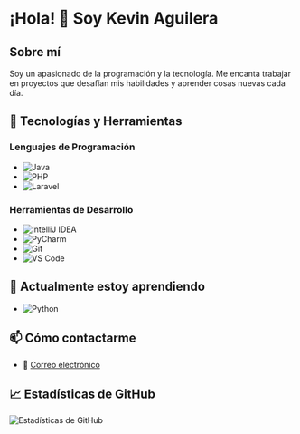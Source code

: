# ¡Hola! 👋 Soy Kevin Aguilera

## Sobre mí
Soy un apasionado de la programación y la tecnología. Me encanta trabajar en proyectos que desafían mis habilidades y aprender cosas nuevas cada día.

## 🔧 Tecnologías y Herramientas

### Lenguajes de Programación
- ![Java](https://img.shields.io/badge/Java-%23ED8B00.svg?style=for-the-badge&logo=java&logoColor=white)
- ![PHP](https://img.shields.io/badge/PHP-777BB4?style=for-the-badge&logo=php&logoColor=white)
- ![Laravel](https://img.shields.io/badge/Laravel-FF2D20?style=for-the-badge&logo=laravel&logoColor=white)

### Herramientas de Desarrollo
- ![IntelliJ IDEA](https://img.shields.io/badge/IntelliJ%20IDEA-000000.svg?style=for-the-badge&logo=intellij-idea&logoColor=white)
- ![PyCharm](https://img.shields.io/badge/PyCharm-000000.svg?style=for-the-badge&logo=pycharm&logoColor=white)
- ![Git](https://img.shields.io/badge/Git-%23F05033.svg?style=for-the-badge&logo=git&logoColor=white)
- ![VS Code](https://img.shields.io/badge/VS%20Code-0078d7.svg?style=for-the-badge&logo=visual-studio-code&logoColor=white)

## 🌱 Actualmente estoy aprendiendo
- ![Python](https://img.shields.io/badge/Python-3670A0?style=for-the-badge&logo=python&logoColor=ffdd54)

## 📫 Cómo contactarme
- 📧 [Correo electrónico](mailto:kevin.aguileramo2004@gmail.com)

## 📈 Estadísticas de GitHub
![Estadísticas de GitHub](https://github-readme-stats.vercel.app/api?username=tu-usuario&show_icons=true&theme=radical)
